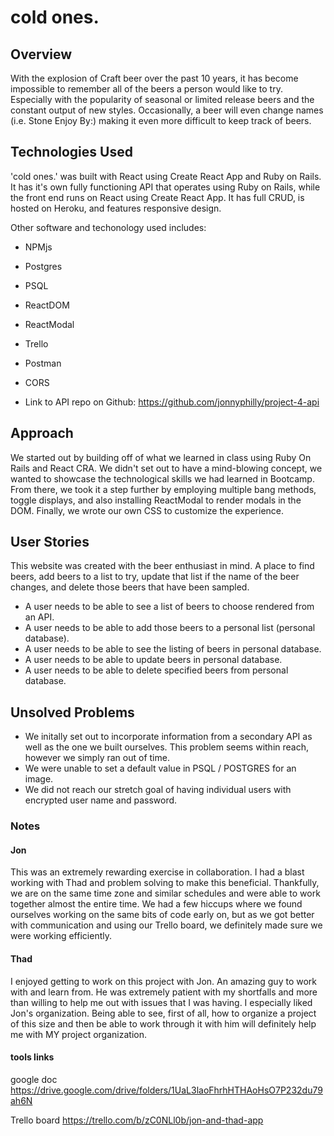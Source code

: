# cold ones.

## Overview
With the explosion of Craft beer over the past 10 years, it has become impossible to remember all of the beers a person would like to try.  Especially with the popularity of seasonal or limited release beers and the constant output of new styles. Occasionally, a beer will even change names (i.e. Stone Enjoy By:) making it even more difficult to keep track of beers.

## Technologies Used
'cold ones.' was built with React using Create React App and Ruby on Rails. It has it's own fully functioning API that operates using Ruby on Rails, while the front end runs on React using Create React App. It has full CRUD, is hosted on Heroku, and features responsive design.

Other software and techonology used includes:
- NPMjs
- Postgres
- PSQL
- ReactDOM
- ReactModal
- Trello
- Postman
- CORS

- Link to API repo on Github:
https://github.com/jonnyphilly/project-4-api

## Approach
We started out by building off of what we learned in class using Ruby On Rails and React CRA. We didn't set out to have a mind-blowing concept, we wanted to showcase the technological skills we had learned in Bootcamp. From there, we took it a step further by employing multiple bang methods, toggle displays, and also installing ReactModal to render modals in the DOM. Finally, we wrote our own CSS to customize the experience.

## User Stories
This website was created with the beer enthusiast in mind.  A place to find beers, add beers to a list to try, update that list if the name of the beer changes, and delete those beers that have been sampled.

- A user needs to be able to see a list of beers to choose rendered from an API.
- A user needs to be able to add those beers to a personal list (personal database).
- A user needs to be able to see the listing of beers in personal database.
- A user needs to be able to update beers in personal database.
- A user needs to be able to delete specified beers from personal database.

## Unsolved Problems
- We initally set out to incorporate information from a secondary API as well as the one we built ourselves. This problem seems within reach, however we simply ran out of time.
- We were unable to set a default value in PSQL / POSTGRES for an image.
- We did not reach our stretch goal of having individual users with encrypted user name and password.

### Notes
#### Jon
This was an extremely rewarding exercise in collaboration. I had a blast working with Thad and problem solving to make this beneficial. Thankfully, we are on the same time zone and similar schedules and were able to work together almost the entire time. We had a few hiccups where we found ourselves working on the same bits of code early on, but as we got better with communication and using our Trello board, we definitely made sure we were working efficiently.

#### Thad
I enjoyed getting to work on this project with Jon.  An amazing guy to work with and learn from.  He was extremely patient with my shortfalls and more than willing to help me out with issues that I was having.  I especially liked Jon's organization.  Being able to see, first of all, how to organize a project of this size and then be able to work through it with him will definitely help me with MY project organization.

#### tools links
google doc
https://drive.google.com/drive/folders/1UaL3laoFhrhHTHAoHsO7P232du79ah6N

Trello board
https://trello.com/b/zC0NLl0b/jon-and-thad-app

